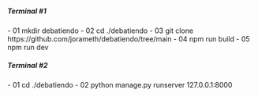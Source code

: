<h5>Terminal #1 </h5>
- 01 mkdir debatiendo 
- 02 cd ./debatiendo 
- 03 git clone https://github.com/jorameth/debatiendo/tree/main 
- 04 npm run build 
- 05 npm run dev

<h5>Terminal #2</h5> 
- 01 cd ./debatiendo 
- 02 python manage.py runserver 127.0.0.1:8000
